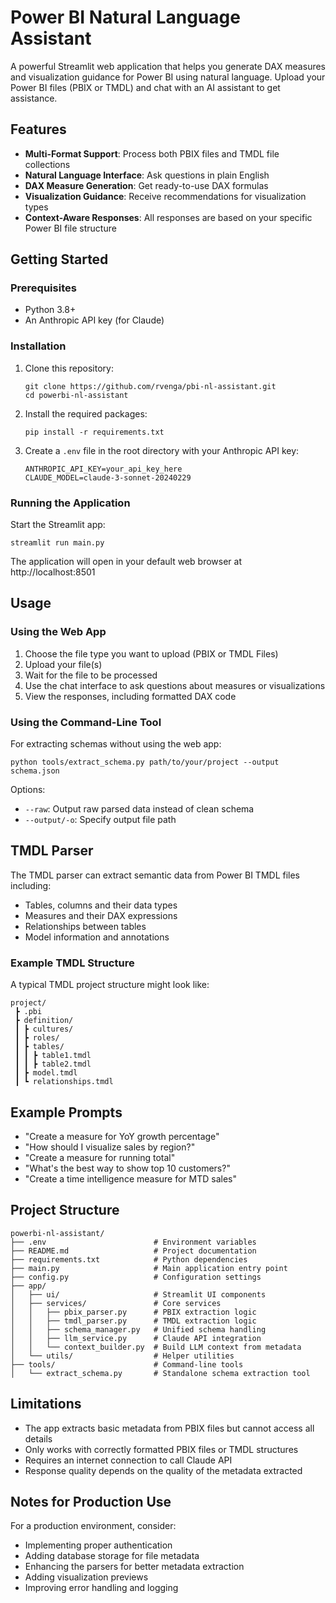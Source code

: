 # Power BI Natural Language Assistant

A powerful Streamlit web application that helps you generate DAX measures and visualization guidance for Power BI using natural language. Upload your Power BI files (PBIX or TMDL) and chat with an AI assistant to get assistance.

## Features

- **Multi-Format Support**: Process both PBIX files and TMDL file collections
- **Natural Language Interface**: Ask questions in plain English
- **DAX Measure Generation**: Get ready-to-use DAX formulas
- **Visualization Guidance**: Receive recommendations for visualization types
- **Context-Aware Responses**: All responses are based on your specific Power BI file structure

## Getting Started

### Prerequisites

- Python 3.8+
- An Anthropic API key (for Claude)

### Installation

1. Clone this repository:
   ```
   git clone https://github.com/rvenga/pbi-nl-assistant.git
   cd powerbi-nl-assistant
   ```

2. Install the required packages:
   ```
   pip install -r requirements.txt
   ```

3. Create a `.env` file in the root directory with your Anthropic API key:
   ```
   ANTHROPIC_API_KEY=your_api_key_here
   CLAUDE_MODEL=claude-3-sonnet-20240229
   ```

### Running the Application

Start the Streamlit app:
```
streamlit run main.py
```

The application will open in your default web browser at http://localhost:8501

## Usage

### Using the Web App

1. Choose the file type you want to upload (PBIX or TMDL Files)
2. Upload your file(s)
3. Wait for the file to be processed
4. Use the chat interface to ask questions about measures or visualizations
5. View the responses, including formatted DAX code

### Using the Command-Line Tool

For extracting schemas without using the web app:

```
python tools/extract_schema.py path/to/your/project --output schema.json
```

Options:
- `--raw`: Output raw parsed data instead of clean schema
- `--output/-o`: Specify output file path

## TMDL Parser

The TMDL parser can extract semantic data from Power BI TMDL files including:

- Tables, columns and their data types
- Measures and their DAX expressions
- Relationships between tables
- Model information and annotations

### Example TMDL Structure

A typical TMDL project structure might look like:

```
project/
 ┣ .pbi
 ┣ definition/
 ┃ ┣ cultures/
 ┃ ┣ roles/
 ┃ ┣ tables/
 ┃ ┃ ┣ table1.tmdl
 ┃ ┃ ┣ table2.tmdl
 ┃ ┣ model.tmdl
 ┃ ┗ relationships.tmdl
```

## Example Prompts

- "Create a measure for YoY growth percentage"
- "How should I visualize sales by region?"
- "Create a measure for running total"
- "What's the best way to show top 10 customers?"
- "Create a time intelligence measure for MTD sales"

## Project Structure

```
powerbi-nl-assistant/
├── .env                        # Environment variables
├── README.md                   # Project documentation
├── requirements.txt            # Python dependencies
├── main.py                     # Main application entry point
├── config.py                   # Configuration settings
├── app/
│   ├── ui/                     # Streamlit UI components
│   ├── services/               # Core services
│   │   ├── pbix_parser.py      # PBIX extraction logic
│   │   ├── tmdl_parser.py      # TMDL extraction logic
│   │   ├── schema_manager.py   # Unified schema handling
│   │   ├── llm_service.py      # Claude API integration
│   │   └── context_builder.py  # Build LLM context from metadata
│   └── utils/                  # Helper utilities
├── tools/                      # Command-line tools
│   └── extract_schema.py       # Standalone schema extraction tool

```

## Limitations

- The app extracts basic metadata from PBIX files but cannot access all details
- Only works with correctly formatted PBIX files or TMDL structures
- Requires an internet connection to call Claude API
- Response quality depends on the quality of the metadata extracted

## Notes for Production Use

For a production environment, consider:
- Implementing proper authentication
- Adding database storage for file metadata
- Enhancing the parsers for better metadata extraction
- Adding visualization previews
- Improving error handling and logging